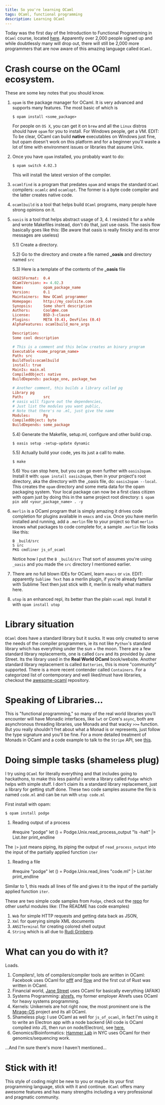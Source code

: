 ```yaml
---
title: So you're learning OCaml
tags: OCaml, functional programming
description: Learning OCaml
---
```


Today was the first day of the Introduction to Functional Programming
in `OCaml` course, located
[here](https://www.france-universite-numerique-mooc.fr/courses/parisdiderot/56002/session01/about). Apparently
over 2,000 people signed up and while doubtlessly many will drop out,
there will still be 2,000 more programmers that are now aware of this
amazing language called `OCaml`.

# Crash course on the OCaml ecosystem.

These are some key notes that you should know.

1.  `opam` is the package manager for OCaml. It is very advanced and
    supports many features. The most basic of which is 
	```shell
	$ opam install <some_package>
	```
	For people on `OS X`, you can get it on `brew` and
    all the `Linux` distros should have `opam` for you to install. For
    Windows people, get a VM. EDIT: To be clear, OCaml can build
    **native** executables on Windows just fine, but opam doesn't work
    on this platform and for a beginner you'll waste a lot of time
    with environment issues or libraries that assume Unix.

2.  Once you have `opam` installed, you probably want to do:
    ```shell
	$ opam switch 4.02.3
    ```
    This will install the latest version of the compiler.

3.  `ocamlfind` is a program that predates `opam` and wraps the
    standard `OCaml` compilers: `ocamlc` and `ocamlopt`. The former is
    a byte code compiler and the latter creates native code.

4.  `ocamlbuild` is a tool that helps build `OCaml` programs, many
    people have strong opinions on it.

5.  `oasis` is a tool that helps abstract usage of 3, 4. I resisted it
    for a while and wrote Makefiles instead, don't do that, just use
    oasis. The oasis flow basically goes like this: (Be aware that
    oasis is really finicky and its error messages are useless)
    
    5.1) Create a directory.
    
    5.2) Go to the directory and create a file named **\_oasis** and
         directory named `src`
    
    5.3) Here is a template of the contents of the **\_oasis** file
    ```conf
    OASISFormat:  0.4
    OCamlVersion: >= 4.02.3
    Name:         opam_package_name
    Version:      0.1
    Maintainers:  New OCaml programmer
    Homepage:     http://my_coolsite.com
    Synopsis:     Some short description
    Authors:      Cool@me.com
    License:      BSD-3-clause
    Plugins:      META (0.4), DevFiles (0.4)
    AlphaFeatures: ocamlbuild_more_args
    
    Description:
    Some cool description
    
    # This is a comment and this below creates an binary program    
    Executable <some_program_name>
    Path: src
    BuildTools:ocamlbuild
    install: true
    MainIs: main.ml
    CompiledObject: native
    BuildDepends: package_one, package_two
    
    # Another comment, this builds a library called pg
    Library pg
    Path:         src
    # oasis will figure out the dependencies, 
    # Just list the modules you want public, 
    # Note that there's no .ml, just give the name
    Modules:      Pg
    CompiledObject: byte
    BuildDepends: some_package
	```
    
    5.4) Generate the Makefile, setup.ml, configure and other build crap.
    ```shell
    $ oasis setup -setup-update dynamic
    ```
    5.5) Actually build your code, yes its just a call to make.
    ```shell
	$ make
    ```

    5.6) You can stop here, but you can go even further with
        `oasis2opam`. Install it with: `opam install oasis2opam`, then
        in your project's root directory, aka the directory with the
        \_oasis file, do: `oasis2opam --local`. This creates the
        `opam` directory and some meta data for the opam packaging
        system. Your local package can now be a first class citizen
        with opam just by doing this in the same project root
        directory:
		```
		$ opam pin add <your_package_name> . -y
		```
6.  `merlin` is a OCaml program that is simply amazing it drives code
    completion for plugins available in `emacs` and `vim`. Once you
    have merlin installed and running, add a `.merlin` file to your
    project so that `merlin` knows what packages to code complete for,
    a sample `.merlin` file looks like this:
    ```shell
    B _build/src
	S src
	PKG cmdliner js_of_ocaml
	```
    Notice how I put the `B _build/src` That sort of assumes you're
    using `_oasis` and you made the `src` directory I mentioned earlier.

7.  There are no full blown IDEs for OCaml, learn `emacs` or
    `vim`. EDIT: apparently `Sublime Text` has a merlin plugin, if
    you're already familiar with Sublime Text then just stick with it,
    merlin is really what matters here.

8.  `utop` is an enhanced repl, its better than the plain `ocaml`
       repl. Install it with `opam install utop`

# Library situation

`OCaml` does have a standard library but it sucks. It was only created
to serve the needs of the compiler programmers, ie its not like
`Python`'s standard library which has everything under the sun + the
moon. There are a few standard library replacements, one is called
`Core` and its provided by Jane Street. Its the library used in the
**Real World OCaml** book/website. Another standard library
replacement is called `Batteries`, this is more "community"
supported. There is a more recent contender called `Containers`. For a
categorized list of contemporary and well liked/must have libraries,
checkout the [awesome-ocaml](https://github.com/rizo/awesome-ocaml)
repository.

# Speaking of Libraries...

This is "functional programming," so many of the real world libraries
you'll encounter will have Monadic interfaces, like `lwt` or Core's
`async`, both are asynchronous threading libraries, use Monads and
that wacky `>>=` function. But you really shouldn't fret about what a
Monad is or represents, just follow the type signature and you'll be
fine. For a more detailed treatment of Monads in OCaml and a code
example to talk to the `Stripe` API, see
[this](http://hyegar.com/blog/2015/09/23/let's-just-use-monads/).

# Doing simple tasks (shameless plug)

I try using `OCaml` for literally everything and that includes going
to hackathons, to make this less painful I wrote a library called
`Podge` which helps with simple stuff. I don't claim its a standard
library replacement, just a library for getting stuff done. These two
code samples assume the file is named `code.ml` and can be run with
`utop code.ml`

First install with opam:

    $ opam install podge

1.  Reading output of a process

    #require "podge"
    let () = 
      Podge.Unix.read_process_output "ls -halt" |> List.iter print_endline

The `|>` just means piping, its piping the output of
`read_process_output` into the input of the partially applied function
`iter`

1.  Reading a file

    #require "podge"
    let () = 
      Podge.Unix.read_lines "code.ml" |> List.iter print_endline

Similar to 1, this reads all lines of file and gives it to the input
of the partially applied function `iter`.

These are two simple code samples from `Podge`, check out the [repo](https://github.com/fxfactorial/podge)
for other useful modules like: (The README has code examples)

1.  `Web` for simple HTTP requests and getting data back as JSON,
2.  `Xml` for querying simple XML documents
3.  `ANSITerminal` for creating colored shell output
4.  `String` which is all due to [Rudi Grinberg](http://rgrinberg.com).

# What can you do with it?

Loads.

1.  Compilers!, lots of compilers/compiler tools are written in OCaml:
    Facebook uses OCaml for [pfff](https://github.com/facebook/pfff)
    and [flow](https://github.com/facebook/flow) and the first cut of
    Rust was written in OCaml.
2.  Financial world, [Jane Street](https://www.janestreet.com) uses
    OCaml for basically everything (AFAIK)
3.  Systems Programming: [ahrefs](https://ahrefs.com), my former
    employer Ahrefs uses OCaml for heavy systems programming.
4.  Kernels: Unikernels are hot right now, the most prominent one is
    the [Mirage-OS](https://mirage.io) project and its all OCaml.
5.  Shameless plug: I use OCaml as well for `js_of_ocaml`, in fact I'm
    using it to write an Electron app with a node backend (All code is
    OCaml compiled into JS, then run on node/Electron), see
    [here.](https://github.com/fxfactorial/ocaml-electron)
6.  Genomics/Bioinformatics:
    [Hammer Lab](https://github.com/hammerlab) in NYC uses OCaml for
    their genomics/sequencing work.

...And I'm sure there's more I haven't mentioned...

# Stick with it!

This style of coding might be new to you or maybe its your first
programming language, stick with it and continue. `OCaml` offers many
awesome features and has many strengths including a very professional
and pragmatic community.
